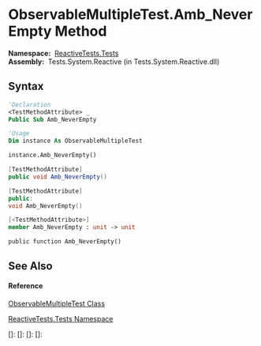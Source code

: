 # ObservableMultipleTest.Amb\_NeverEmpty Method

**Namespace:**  [ReactiveTests.Tests](ReactiveTests.Tests\ReactiveTests.Tests.md)  
**Assembly:**  Tests.System.Reactive (in Tests.System.Reactive.dll)

## Syntax

```vb
'Declaration
<TestMethodAttribute> _
Public Sub Amb_NeverEmpty
```

```vb
'Usage
Dim instance As ObservableMultipleTest

instance.Amb_NeverEmpty()
```

```csharp
[TestMethodAttribute]
public void Amb_NeverEmpty()
```

```c++
[TestMethodAttribute]
public:
void Amb_NeverEmpty()
```

```fsharp
[<TestMethodAttribute>]
member Amb_NeverEmpty : unit -> unit 
```

```jscript
public function Amb_NeverEmpty()
```

## See Also

#### Reference

[ObservableMultipleTest Class](ObservableMultipleTest\ObservableMultipleTest.md)

[ReactiveTests.Tests Namespace](ReactiveTests.Tests\ReactiveTests.Tests.md)

[]: 
[]: 
[]: 
[]: 
